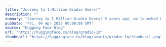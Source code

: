 ```yaml
---
title: "Journey to 1 Million Gradio Users!"
description: ""
summary: "Journey to 1 Million Gradio Users! 5 years ago, we launched Gradio as a simple Python library to let..."
pubDate: "Fri, 04 Apr 2025 00:00:00 GMT"
source: "Hugging Face Blog"
url: "https://huggingface.co/blog/gradio-1m"
thumbnail: "https://huggingface.co/blog/assets/gradio-1m/thumbnail.png"
---
```


